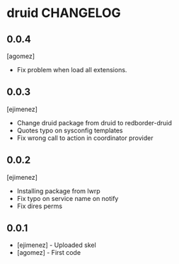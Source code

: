 druid CHANGELOG
===============

0.0.4
-----
[agomez]
- Fix problem when load all extensions.

0.0.3
-----
[ejimenez] 
- Change druid package from druid to redborder-druid
- Quotes typo on sysconfig templates
- Fix wrong call to action in coordinator provider

0.0.2
-----
[ejimenez] 
- Installing package from lwrp
- Fix typo on service name on notify
- Fix dires perms

0.0.1
-----
- [ejimenez] - Uploaded skel
- [agomez] - First code


